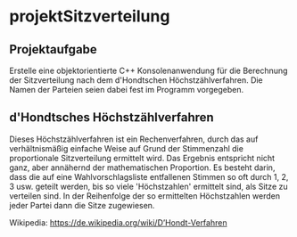 # projektSitzverteilung
## Projektaufgabe
  Erstelle eine objektorientierte C++ Konsolenanwendung für die Berechnung der Sitzverteilung nach dem d'Hondtschen Höchstzählverfahren. 
  Die Namen der Parteien seien dabei fest im Programm vorgegeben.
  
## d'Hondtsches Höchstzählverfahren
  Dieses Höchstzählverfahren ist ein Rechenverfahren, durch das auf verhältnismäßig einfache Weise auf Grund der Stimmenzahl die proportionale Sitzverteilung ermittelt wird. Das Ergebnis entspricht nicht ganz, aber annähernd der mathematischen Proportion. Es besteht darin, dass die auf eine Wahlvorschlagsliste entfallenen Stimmen so oft durch 1, 2, 3 usw. geteilt werden, bis so viele 'Höchstzahlen' ermittelt sind, als Sitze zu verteilen sind.
  In der Reihenfolge der so ermittelten Höchstzahlen werden jeder Partei dann die Sitze zugewiesen.
  
  Wikipedia: https://de.wikipedia.org/wiki/D’Hondt-Verfahren
